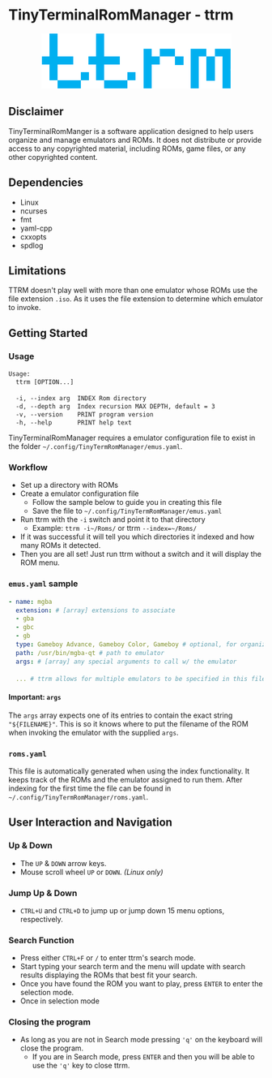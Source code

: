 # TinyTerminalRomManager - ttrm

<p align="center">
  <img src="./res/ttrmAltFringe.png" alt="The letters 'ttrm'">
</p>

## **Disclaimer**
TinyTerminalRomManger is a software application designed to help users organize and manage emulators and ROMs. It does not distribute or provide access to any copyrighted material, including ROMs, game files, or any other copyrighted content.

## Dependencies
* Linux
* ncurses
* fmt
* yaml-cpp
* cxxopts
* spdlog

## Limitations

TTRM doesn't play well with more than one emulator whose ROMs use the file extension `.iso`. As it uses the file extension to determine which emulator to invoke.

## Getting Started

### Usage
```console
Usage:
  ttrm [OPTION...]

  -i, --index arg  INDEX Rom directory
  -d, --depth arg  Index recursion MAX DEPTH, default = 3
  -v, --version    PRINT program version
  -h, --help       PRINT help text
```

TinyTerminalRomManager requires a emulator configuration file to exist in the folder `~/.config/TinyTermRomManager/emus.yaml`.

### Workflow
* Set up a directory with ROMs
* Create a emulator configuration file
  * Follow the sample below to guide you in creating this file
  * Save the file to `~/.config/TinyTermRomManager/emus.yaml`
* Run ttrm with the `-i` switch and point it to that directory
  * Example: `ttrm -i~/Roms/` or ttrm `--index=~/Roms/`
* If it was successful it will tell you which directories it indexed and how many ROMs it detected.
* Then you are all set! Just run ttrm without a switch and it will display the ROM menu.


### `emus.yaml` sample

``` yaml
- name: mgba
  extension: # [array] extensions to associate 
  - gba
  - gbc
  - gb
  type: Gameboy Advance, Gameboy Color, Gameboy # optional, for organizational purposes
  path: /usr/bin/mgba-qt # path to emulator
  args: # [array] any special arguments to call w/ the emulator

  ... # ttrm allows for multiple emulators to be specified in this file.
```

#### **Important**: `args`
The `args` array expects one of its entries to contain the exact string `"${FILENAME}"`. This is so it knows where to put the filename of the ROM when invoking the emulator with the supplied `args`.


### `roms.yaml`

This file is automatically generated when using the index functionality. It keeps track of the ROMs and the emulator assigned to run them. After indexing for the first time the file can be found in `~/.config/TinyTermRomManager/roms.yaml`.

## User Interaction and Navigation
### Up & Down
* The `UP` & `DOWN` arrow keys.
* Mouse scroll wheel `UP` or `DOWN`. *(Linux only)*

### Jump Up & Down
* `CTRL+U` and `CTRL+D` to jump up or jump down 15 menu options, respectively.

### Search Function
* Press either `CTRL+F` or `/` to enter ttrm's search mode. 
* Start typing your search term and the menu will update with search results displaying the ROMs that best fit your search.
* Once you have found the ROM you want to play, press `ENTER` to enter the selection mode.
* Once in selection mode 

### Closing the program
* As long as you are not in Search mode pressing `'q'` on the keyboard will close the program.
    * If you are in Search mode, press `ENTER` and then you will be able to use the `'q'` key to close ttrm.